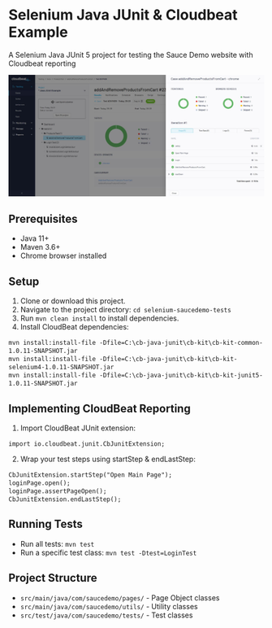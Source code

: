 # Selenium Java JUnit & Cloudbeat Example

A Selenium Java JUnit 5 project for testing the Sauce Demo website with Cloudbeat reporting

![Cloudbeat Results](https://github.com/cloudbeat-io/examples-java-junit/blob/main/preview/cloudbeat-results.jpg?raw=true)

## Prerequisites
- Java 11+
- Maven 3.6+
- Chrome browser installed

## Setup
1. Clone or download this project.
2. Navigate to the project directory: `cd selenium-saucedemo-tests`
3. Run `mvn clean install` to install dependencies.
4. Install CloudBeat dependencies:

```
mvn install:install-file -Dfile=C:\cb-java-junit\cb-kit\cb-kit-common-1.0.11-SNAPSHOT.jar
mvn install:install-file -Dfile=C:\cb-java-junit\cb-kit\cb-kit-selenium4-1.0.11-SNAPSHOT.jar
mvn install:install-file -Dfile=C:\cb-java-junit\cb-kit\cb-kit-junit5-1.0.11-SNAPSHOT.jar
```

## Implementing CloudBeat Reporting
1. Import CloudBeat JUnit extension:

```
import io.cloudbeat.junit.CbJunitExtension;
```

2. Wrap your test steps using startStep & endLastStep:

```
CbJunitExtension.startStep("Open Main Page");
loginPage.open();
loginPage.assertPageOpen();
CbJunitExtension.endLastStep();
```

## Running Tests
- Run all tests: `mvn test`
- Run a specific test class: `mvn test -Dtest=LoginTest`

## Project Structure
- `src/main/java/com/saucedemo/pages/` - Page Object classes
- `src/main/java/com/saucedemo/utils/` - Utility classes
- `src/test/java/com/saucedemo/tests/` - Test classes